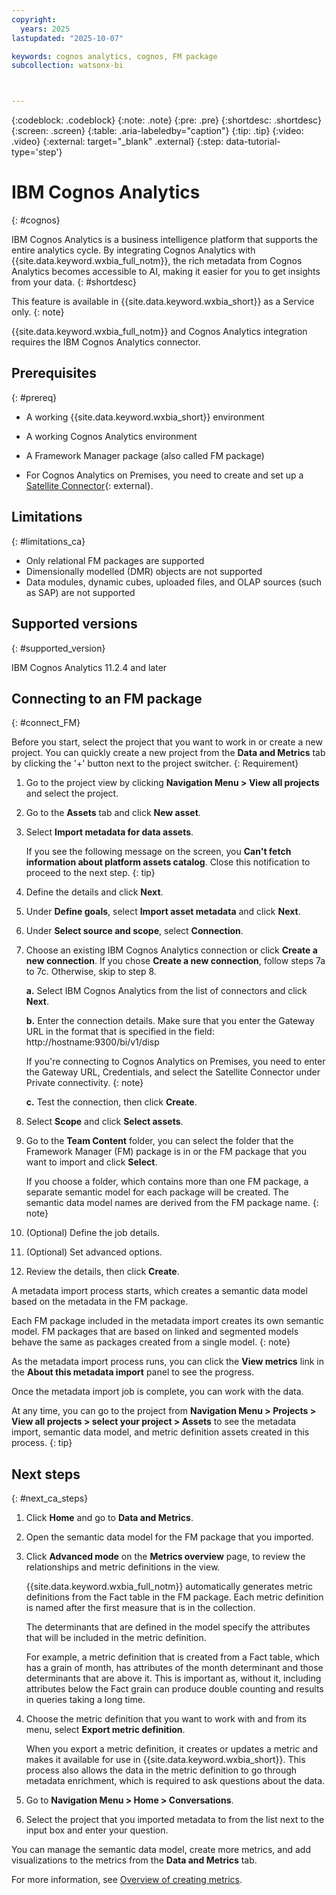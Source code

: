 ```yaml
---
copyright:
  years: 2025
lastupdated: "2025-10-07"

keywords: cognos analytics, cognos, FM package
subcollection: watsonx-bi



---
```


{:codeblock: .codeblock}
{:note: .note}
{:pre: .pre}
{:shortdesc: .shortdesc}
{:screen: .screen}
{:table: .aria-labeledby="caption"}
{:tip: .tip}
{:video: .video}
{:external: target="_blank" .external}
{:step: data-tutorial-type='step'}

# IBM Cognos Analytics
{: #cognos}

IBM Cognos Analytics is a business intelligence platform that supports the entire analytics cycle. By integrating Cognos Analytics with {{site.data.keyword.wxbia_full_notm}}, the rich metadata from Cognos Analytics becomes accessible to AI, making it easier for you to get insights from your data. {: #shortdesc}

This feature is available in {{site.data.keyword.wxbia_short}} as a Service only. 
{: note}
 
{{site.data.keyword.wxbia_full_notm}} and Cognos Analytics integration requires the IBM Cognos Analytics connector. 

## Prerequisites
{: #prereq}

- A working {{site.data.keyword.wxbia_short}} environment

- A working Cognos Analytics environment

- A Framework Manager package (also called FM package)

- For Cognos Analytics on Premises, you need to create and set up a [Satellite Connector](/docs/watsonx-bi?topic=watsonx-bi-satellite){: external}.

## Limitations
{: #limitations_ca}

- Only relational FM packages are supported
- Dimensionally modelled (DMR) objects are not supported
- Data modules, dynamic cubes, uploaded files, and OLAP sources (such as SAP) are not supported 

## Supported versions
{: #supported_version}

IBM Cognos Analytics 11.2.4 and later

## Connecting to an FM package
{: #connect_FM}

Before you start, select the project that you want to work in or create a new project. You can quickly create a new project from the **Data and Metrics** tab by clicking the '+' button next to the project switcher.
{: Requirement}

1. Go to the project view by clicking **Navigation Menu > View all projects** and select the project.  

2. Go to the **Assets** tab and click **New asset**. 

3. Select **Import metadata for data assets**.

   If you see the following message on the screen, you **Can't fetch information about platform assets catalog**. Close this notification to proceed to the next step.
   {: tip}

4. Define the details and click **Next**.

5. Under **Define goals**, select **Import asset metadata** and click **Next**.

6. Under **Select source and scope**, select **Connection**.

7. Choose an existing IBM Cognos Analytics connection or click **Create a new connection**. If you chose **Create a new connection**, follow steps 7a to 7c. Otherwise, skip to step 8. 

    **a.** Select IBM Cognos Analytics from the list of connectors and click **Next**.

    **b.** Enter the connection details. Make sure that you enter the Gateway URL in the format that is specified in the field: http://hostname:9300/bi/v1/disp 

   If you're connecting to Cognos Analytics on Premises, you need to enter the Gateway URL, Credentials, and select the Satellite Connector under Private connectivity.
   {: note}

    **c.** Test the connection, then click **Create**.

8. Select **Scope** and click **Select assets**.

9. Go to the **Team Content** folder, you can select the folder that the Framework Manager (FM) package is in or the FM package that you want to import and click **Select**.

   If you choose a folder, which contains more than one FM package, a separate semantic model for each package will be created. The semantic data model names are derived from the FM package name. 
   {: note}  

10. (Optional) Define the job details.

11. (Optional) Set advanced options.

12. Review the details, then click **Create**.

A metadata import process starts, which creates a semantic data model based on the metadata in the FM package. 

Each FM package included in the metadata import creates its own semantic model. FM packages that are based on linked and segmented models behave the same as packages created from a single model. 
{: note}

As the metadata import process runs, you can click the **View metrics** link in the **About this metadata import** panel to see the progress. 

Once the metadata import job is complete, you can work with the data. 

At any time, you can go to the project from **Navigation Menu > Projects > View all projects > select your project > Assets** to see the metadata import, semantic data model, and metric definition assets created in this process. 
{: tip}

## Next steps
{: #next_ca_steps}

1. Click **Home** and go to **Data and Metrics**. 

2. Open the semantic data model for the FM package that you imported.

3. Click **Advanced mode** on the **Metrics overview** page, to review the relationships and metric definitions in the view. 

      {{site.data.keyword.wxbia_full_notm}} automatically generates metric definitions from the Fact table in the FM package. Each metric definition is named after the first measure that is in the collection.

      The determinants that are defined in the model specify the attributes that will be included in the metric definition.  

      For example, a metric definition that is created from a Fact table, which has a grain of month, has attributes of the month determinant and those determinants that are above it. This is important as, without it, including attributes below the Fact grain can produce double counting and results in queries taking a long time. 

4. Choose the metric definition that you want to work with and from its menu, select **Export metric definition**. 
   
   When you export a metric definition, it creates or updates a metric and makes it available for use in {{site.data.keyword.wxbia_short}}. This process also allows the data in the metric definition to go through metadata enrichment, which is required to ask questions about the data.

5. Go to **Navigation Menu > Home > Conversations**. 

6. Select the project that you imported metadata to from the list next to the input box and enter your question. 

You can manage the semantic data model, create more metrics, and add visualizations to the metrics from the **Data and Metrics** tab. 


For more information, see [Overview of creating metrics](/docs/watsonx-bi?topic=watsonx-bi-overview_metrics).
